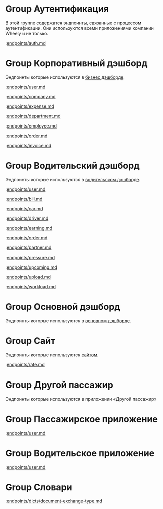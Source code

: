 # Group Аутентификация

В этой группе содержатся эндпоинты, связанные с процессом аутентификации. Они используются всеми приложениями компании Wheely и не только.

:[endpoints/auth.md](endpoints/auth.md)

# Group Корпоративный дэшборд

Эндпоинты которые используются в [бизнес дэшборде](https://business.wheely.com/signin).

:[endpoints/user.md](endpoints/user.md)

:[endpoints/company.md](endpoints/company.md)

:[endpoints/expense.md](endpoints/expense.md)

:[endpoints/department.md](endpoints/department.md)

:[endpoints/employee.md](endpoints/employee.md)

:[endpoints/order.md](endpoints/order.md)

:[endpoints/invoice.md](endpoints/invoice.md)


# Group Водительский дэшборд

Эндпоинты которые используются в [водительском дэшборде](https://driver.wheely.com/).

:[endpoints/user.md](endpoints/user.md)

:[endpoints/bill.md](endpoints/bill.md)

:[endpoints/car.md](endpoints/car.md)

:[endpoints/driver.md](endpoints/driver.md)

:[endpoints/earning.md](endpoints/earning.md)

:[endpoints/order.md](endpoints/order.md)

:[endpoints/partner.md](endpoints/partner.md)

:[endpoints/pressure.md](endpoints/pressure.md)

:[endpoints/upcoming.md](endpoints/upcoming.md)

:[endpoints/upload.md](endpoints/upload.md)

:[endpoints/workload.md](endpoints/workload.md)


# Group Основной дэшборд

Эндпоинты которые используются в [основном дэшборде](https://dashboard.wheely.com/).


# Group Сайт

Эндпоинты которые используются [сайтом](https://wheely.com/).

:[endpoints/rate.md](endpoints/rate.md)


# Group Другой пассажир

Эндпоинты которые используются в приложении «Другой пассажир»


# Group Пассажирское приложение

:[endpoints/user.md](endpoints/user.md)


# Group Водительское приложение

:[endpoints/user.md](endpoints/user.md)


# Group Словари

:[endpoints/dicts/document-exchange-type.md](endpoints/dicts/document-exchange-type.md)
